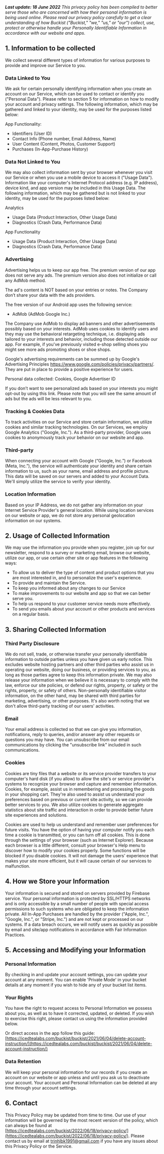 _**Last update: 18 June 2022** This privacy policy has been compiled to better serve those who are concerned with how their personal information is being used online. Please read our privacy policy carefully to get a clear understanding of how Buckist ("Buckist," "we," "us," or "our") collect, use, protect or otherwise handle your Personally Identifiable Information in accordance with our website and apps._

## 1. Information to be collected

We collect several different types of information for various purposes to provide and improve our Service to you.

### Data Linked to You
We ask for certain personally identifying information when you create an account on our Service, which can be used to contact or identify you ("Personal Data"). Please refer to section 5 for information on how to modify your account and privacy settings. The following information, which may be gathered and linked to your identity, may be used for the purposes listed below:

App Functionality:
- Identifiers (User ID)
- Contact Info (Phone number, Email Address, Name)
- User Content (Content, Photos, Customer Support)
- Purchases (In-App-Purchase History)

### Data Not Linked to You

We may also collect information sent by your browser whenever you visit our Service or when you use a mobile device to access it ("Usage Data"). Information like your computer's Internet Protocol address (e.g. IP address), device kind, and app version may be included in this Usage Data. The following information, which may be gathered but is not linked to your identity, may be used for the purposes listed below:

Analytics
- Usage Data (Product Interaction, Other Usage Data)
- Diagnostics (Crash Data, Performance Data)

App Functionality
- Usage Data (Product Interaction, Other Usage Data)
- Diagnostics (Crash Data, Performance Data)

### Advertising
Advertising helps us to keep our app free. The premium version of our app does not serve any ads. The premium version also does not initialize or call any AdMob method.

The ad's content is NOT based on your entries or notes. The Company don’t share your data with the ads providers.

The free version of our Android app uses the following service:

- AdMob (AdMob Google Inc.)

The Company use AdMob to display ad banners and other advertisements possibly based on your interests. AdMob uses cookies to identify users and they may use the behavioral retargeting technique, i.e. displaying ads tailored to your interests and behavior, including those detected outside our app. For example, if you've previously visited e-shop selling shoes you might see more ads promoting shoes or shoe shops.

Google's advertising requirements can be summed up by Google's Advertising Principles https://www.google.com/policies/privacy/partners/. They are put in place to provide a positive experience for users. 

Personal data collected: Cookies, Google Advertiser ID

If you don’t want to see personalized ads based on your interests you might opt-out by using this link. Please note that you will see the same amount of ads but the ads will be less relevant to you.

### Tracking & Cookies Data 

To track activities on our Service and store certain information, we utilize cookies and similar tracking technologies. On our Services, we employ Google Analytics ("Google, Inc."). As a third-party provider, Google uses cookies to anonymously track your behavior on our website and app.

### Third-party

When connecting your account with Google (“Google, Inc.”) or Facebook (Meta, Inc.”), the service will authenticate your identity and share certain information to us, such as your name, email address and profile picture. This data will be saved on our servers and added to your Account Data. We'll simply utilize the service to verify your identity.

### Location Information

Based on your IP Address, we do not gather any information on your Internet Service Provider's general location. While using location services on our website or app, we do not store any personal geolocation information on our systems.

## 2. Usage of Collected Information

We may use the information you provide when you register, join up for our newsletter, respond to a survey or marketing email, browse our website, utilize our app, or use certain other site or app features in the following ways:

- To allow us to deliver the type of content and product options that you are most interested in, and to personalize the user's experience.
- To provide and maintain the Service.
- To keep you informed about any changes to our Service
- To make improvements to our website and app so that we can better serve you.
- To help us respond to your customer service needs more effectively.
- To send you emails about your account or other products and services on a regular basis.

## 3. Sharing Collected Information


### Third Party Disclosure

We do not sell, trade, or otherwise transfer your personally identifiable information to outside parties unless you have given us early notice. This excludes website hosting partners and other third parties who assist us in operating our website, doing our business, or providing services to you, as long as those parties agree to keep this information private. We may also release your information when we believe it is necessary to comply with the law, enforce our site policies, or defend our rights, property, or safety or the rights, property, or safety of others. Non-personally identifiable visitor information, on the other hand, may be shared with third parties for marketing, advertising, or other purposes. It's also worth noting that we don't allow third-party tracking of our users' activities.

### Email

 Your email address is collected so that we can give you information, notifications, reply to queries, and/or answer any other requests or questions you may have. You can unsubscribe from our email communications by clicking the "unsubscribe link" included in such communications.
 
 ### Cookies

Cookies are tiny files that a website or its service provider transfers to your computer's hard disk (if you allow) to allow the site's or service provider's systems to recognize your browser and capture and remember information. Cookies, for example, assist us in remembering and processing the goods in your shopping cart. They're also used to assist us understand your preferences based on previous or current site activity, so we can provide better services to you. We also utilize cookies to generate aggregate statistics about site traffic and interaction in order to provide better future site experiences and solutions.

Cookies are used to help us understand and remember user preferences for future visits. You have the option of having your computer notify you each time a cookie is transmitted, or you can turn off all cookies. This is done through the settings of your browser (such as Internet Explorer). Because each browser is a little different, consult your browser's Help menu to discover how to modify your cookies properly. Some functions will be blocked if you disable cookies. It will not damage the users' experience that makes your site more efficient, but it will cause certain of our services to malfunction.

## 4. How we Store your Information

Your information is secured and stored on servers provided by Firebase service. Your personal information is protected by SSL/HTTPS networks and is only accessible by a small number of people with special access permissions to such systems who are obligated to keep the information private. All In-App Purchases are handled by the provider ("Apple, Inc.", "Google, Inc.", or "Stripe, Inc.") and are not kept or processed on our systems. If a data breach occurs, we will notify users as quickly as possible by email and site/app notifications in accordance with Fair Information Practices.

## 5. Accessing and Modifying your Information

### Personal Information
By checking in and update your account settings, you can update your account at any moment. You can enable 'Private Mode' in your bucket details at any moment if you wish to hide any of your bucket list items.

### Your Rights 
You have the right to request access to Personal Information we possess about you, as well as to have it corrected, updated, or deleted. If you wish to exercise this right, please contact us using the information provided below. 

Or direct access in the app follow this guide: [https://icedtealabs.com/buckist/buckist/2021/06/04/delete-account-instruction/](https://icedtealabs.com/buckist/buckist/2021/06/04/delete-account-instruction/)

### Data Retention 
We will keep your personal information for our records if you create an account on our website or app unless and until you ask us to deactivate your account. Your account and Personal Information can be deleted at any time through your account settings.

## 6. Contact
This Privacy Policy may be updated from time to time. Our use of your information will be governed by the most recent version of the policy, which can always be found at [https://icedtealabs.com/buckist/2022/06/18/privacy-policy/](https://icedtealabs.com/buckist/2022/06/18/privacy-policy/). Please contact us by email at trinhlbk1991@gmail.com if you have any issues about this Privacy Policy or the Service.
